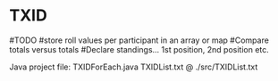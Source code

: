 # TXID
#TODO
#store roll values per participant in an array or map
#Compare totals versus totals
#Declare standings... 1st position, 2nd position etc.

Java project file: TXIDForEach.java
TXIDList.txt @ ./src/TXIDList.txt
